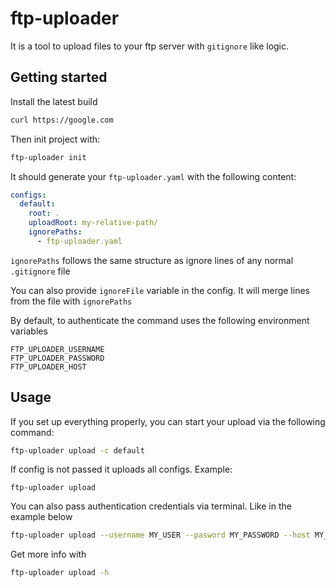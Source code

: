 # ftp-uploader

It is a tool to upload files to your ftp server with `gitignore` like logic.

## Getting started

Install the latest build

```sh
curl https://google.com
```

Then init project with:

```sh
ftp-uploader init
```

It should generate your `ftp-uploader.yaml` with the following content:

```yaml
configs:
  default:
    root: .
    uploadRoot: my-relative-path/
    ignorePaths:
      - ftp-uploader.yaml
```

`ignorePaths` follows the same structure as ignore lines of any normal `.gitignore` file

You can also provide `ignoreFile` variable in the config. It will merge lines from the file with `ignorePaths`

By default, to authenticate the command uses the following environment variables

```
FTP_UPLOADER_USERNAME
FTP_UPLOADER_PASSWORD
FTP_UPLOADER_HOST
```

## Usage

If you set up everything properly, you can start your upload via the following command:

```sh
ftp-uploader upload -c default
```

If config is not passed it uploads all configs. Example:

```
ftp-uploader upload
```

You can also pass authentication credentials via terminal. Like in the example below

```sh
ftp-uploader upload --username MY_USER --pasword MY_PASSWORD --host MY_HOST --config example
```

Get more info with

```sh
ftp-uploader upload -h
```

